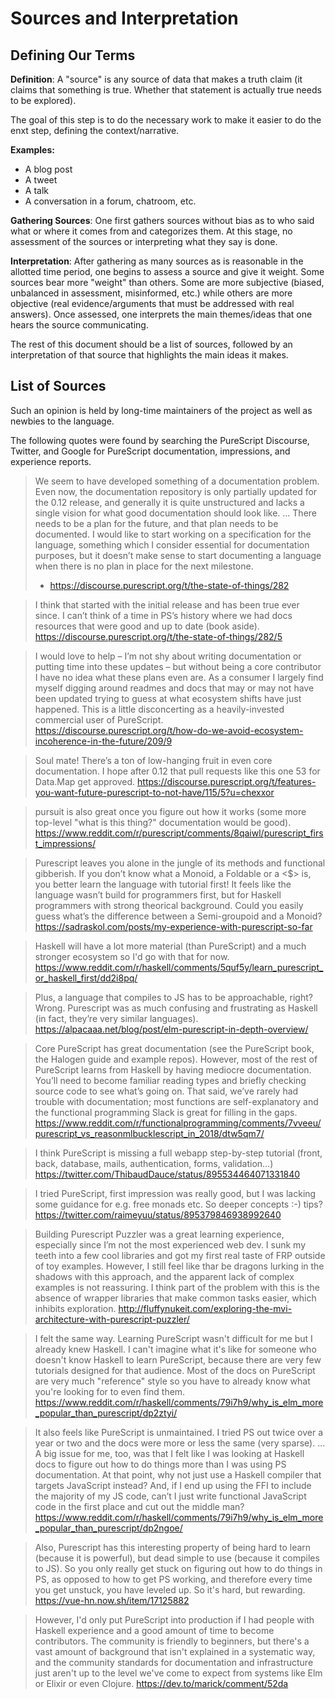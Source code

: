 # Sources and Interpretation

## Defining Our Terms

**Definition**:
A "source" is any source of data that makes a truth claim (it claims that something is true. Whether that statement is actually true needs to be explored).

The goal of this step is to do the necessary work to make it easier to do the enxt step, defining the context/narrative.

**Examples:**
- A blog post
- A tweet
- A talk
- A conversation in a forum, chatroom, etc.

**Gathering Sources**:
One first gathers sources without bias as to who said what or where it comes from and categorizes them. At this stage, no assessment of the sources or interpreting what they say is done.

**Interpretation**:
After gathering as many sources as is reasonable in the allotted time period, one begins to assess a source and give it weight. Some sources bear more "weight" than others. Some are more subjective (biased, unbalanced in assessment, misinformed, etc.) while others are more objective (real evidence/arguments that must be addressed with real answers). Once assessed, one interprets the main themes/ideas that one hears the source communicating.

The rest of this document should be a list of sources, followed by an interpretation of that source that highlights the main ideas it makes.

## List of Sources

Such an opinion is held by long-time maintainers of the project as well as newbies to the language.

The following quotes were found by searching the PureScript Discourse, Twitter, and Google for PureScript documentation, impressions, and experience reports.

> We seem to have developed something of a documentation problem. Even now, the documentation repository is only partially updated for the 0.12 release, and generally it is quite unstructured and lacks a single vision for what good documentation should look like.
> ...
> There needs to be a plan for the future, and that plan needs to be documented. I would like to start working on a specification for the language, something which I consider essential for documentation purposes, but it doesn’t make sense to start documenting a language when there is no plan in place for the next milestone.
> - https://discourse.purescript.org/t/the-state-of-things/282

> I think that started with the initial release and has been true ever since. I can’t think of a time in PS’s history where we had docs resources that were good and up to date (book aside).
> https://discourse.purescript.org/t/the-state-of-things/282/5

> I would love to help – I’m not shy about writing documentation or putting time into these updates – but without being a core contributor I have no idea what these plans even are. As a consumer I largely find myself digging around readmes and docs that may or may not have been updated trying to guess at what ecosystem shifts have just happened. This is a little disconcerting as a heavily-invested commercial user of PureScript.
> https://discourse.purescript.org/t/how-do-we-avoid-ecosystem-incoherence-in-the-future/209/9

> Soul mate! There’s a ton of low-hanging fruit in even core documentation. I hope after 0.12 that pull requests like this one 53 for Data.Map get approved.
> https://discourse.purescript.org/t/features-you-want-future-purescript-to-not-have/115/5?u=chexxor

> pursuit is also great once you figure out how it works (some more top-level "what is this thing?" documentation would be good).
> https://www.reddit.com/r/purescript/comments/8qaiwl/purescript_first_impressions/

> Purescript leaves you alone in the jungle of its methods and functional gibberish. If you don’t know what a Monoid, a Foldable or a <$> is, you better learn the language with tutorial first! It feels like the language wasn’t build for programmers first, but for Haskell programmers with strong theorical background. Could you easily guess what’s the difference between a Semi-groupoid and a Monoid?
> https://sadraskol.com/posts/my-experience-with-purescript-so-far

> Haskell will have a lot more material (than PureScript) and a much stronger ecosystem so I'd go with that for now.
> https://www.reddit.com/r/haskell/comments/5quf5y/learn_purescript_or_haskell_first/dd2i8pq/

> Plus, a language that compiles to JS has to be approachable, right? Wrong. Purescript was as much confusing and frustrating as Haskell (in fact, they’re very similar languages).
> https://alpacaaa.net/blog/post/elm-purescript-in-depth-overview/

> Core PureScript has great documentation (see the PureScript book, the Halogen guide and example repos). However, most of the rest of PureScript learns from Haskell by having mediocre documentation. You’ll need to become familiar reading types and briefly checking source code to see what’s going on. That said, we’ve rarely had trouble with documentation; most functions are self-explanatory and the functional programming Slack is great for filling in the gaps.
> https://www.reddit.com/r/functionalprogramming/comments/7vveeu/purescript_vs_reasonmlbucklescript_in_2018/dtw5qm7/

> I think PureScript is missing a full webapp step-by-step tutorial (front, back, database, mails, authentication, forms, validation…)
> https://twitter.com/ThibaudDauce/status/895534464071331840

> I tried PureScript, first impression was really good, but I was lacking some guidance for e.g. free monads etc. So deeper concepts :-) tips?
> https://twitter.com/raimeyuu/status/895379846938992640

> Building Purescript Puzzler was a great learning experience, especially since I’m not the most experienced web dev. I sunk my teeth into a few cool libraries and got my first real taste of FRP outside of toy examples. However, I still feel like thar be dragons lurking in the shadows with this approach, and the apparent lack of complex examples is not reassuring. I think part of the problem with this is the absence of wrapper libraries that make common tasks easier, which inhibits exploration.
> http://fluffynukeit.com/exploring-the-mvi-architecture-with-purescript-puzzler/

> I felt the same way. Learning PureScript wasn't difficult for me but I already knew Haskell. I can't imagine what it's like for someone who doesn't know Haskell to learn PureScript, because there are very few tutorials designed for that audience. Most of the docs on PureScript are very much "reference" style so you have to already know what you're looking for to even find them.
> https://www.reddit.com/r/haskell/comments/79i7h9/why_is_elm_more_popular_than_purescript/dp2ztyi/

> It also feels like PureScript is unmaintained. I tried PS out twice over a year or two and the docs were more or less the same (very sparse).
> ...
> A big issue for me, too, was that I felt like I was looking at Haskell docs to figure out how to do things more than I was using PS documentation. At that point, why not just use a Haskell compiler that targets JavaScript instead? And, if I end up using the FFI to include the majority of my JS code, can’t I just write functional JavaScript code in the first place and cut out the middle man?
> https://www.reddit.com/r/haskell/comments/79i7h9/why_is_elm_more_popular_than_purescript/dp2ngoe/

> Also, Purescript has this interesting property of being hard to learn (because it is powerful), but dead simple to use (because it compiles to JS). So you only really get stuck on figuring out how to do things in PS, as opposed to how to get PS working, and therefore every time you get unstuck, you have leveled up. So it's hard, but rewarding.
> https://vue-hn.now.sh/item/17125882

> However, I'd only put PureScript into production if I had people with Haskell experience and a good amount of time to become contributors. The community is friendly to beginners, but there's a vast amount of background that isn't explained in a systematic way, and the community standards for documentation and infrastructure just aren't up to the level we've come to expect from systems like Elm or Elixir or even Clojure.
> https://dev.to/marick/comment/52da

